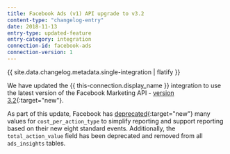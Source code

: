 ```yaml
---
title: Facebook Ads (v1) API upgrade to v3.2
content-type: "changelog-entry"
date: 2018-11-13
entry-type: updated-feature
entry-category: integration
connection-id: facebook-ads
connection-version: 1
---
```


{{ site.data.changelog.metadata.single-integration | flatify }}

We have updated the {{ this-connection.display_name }} integration to use the latest version of the Facebook Marketing API - [version 3.2](https://developers.facebook.com/docs/graph-api/changelog/version3.2#marketing-api){:target="new"}.

As part of this update, Facebook has [deprecated](https://developers.facebook.com/docs/graph-api/changelog/version3.2#marketing-api){:target="new"} many values for `cost_per_action_type` to simplify reporting and support reporting based on their new eight standard events. Additionally, the `total_action_value` field has been deprecated and removed from all `ads_insights` tables.